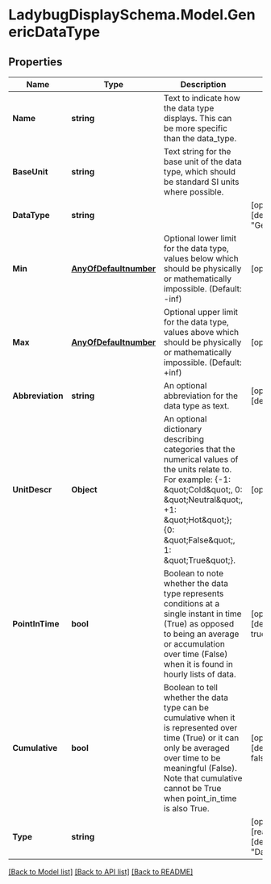 
# LadybugDisplaySchema.Model.GenericDataType

## Properties

Name | Type | Description | Notes
------------ | ------------- | ------------- | -------------
**Name** | **string** | Text to indicate how the data type displays. This can be more specific than the data_type. | 
**BaseUnit** | **string** | Text string for the base unit of the data type, which should be standard SI units where possible. | 
**DataType** | **string** |  | [optional] [default to "GenericType"]
**Min** | [**AnyOfDefaultnumber**](AnyOfDefaultnumber.md) | Optional lower limit for the data type, values below which should be physically or mathematically impossible. (Default: -inf) | [optional] 
**Max** | [**AnyOfDefaultnumber**](AnyOfDefaultnumber.md) | Optional upper limit for the data type, values above which should be physically or mathematically impossible. (Default: +inf) | [optional] 
**Abbreviation** | **string** | An optional abbreviation for the data type as text. | [optional] [default to ""]
**UnitDescr** | **Object** | An optional dictionary describing categories that the numerical values of the units relate to. For example: {-1: \&quot;Cold\&quot;, 0: \&quot;Neutral\&quot;, +1: \&quot;Hot\&quot;}; {0: \&quot;False\&quot;, 1: \&quot;True\&quot;}. | [optional] 
**PointInTime** | **bool** | Boolean to note whether the data type represents conditions at a single instant in time (True) as opposed to being an average or accumulation over time (False) when it is found in hourly lists of data. | [optional] [default to true]
**Cumulative** | **bool** | Boolean to tell whether the data type can be cumulative when it is represented over time (True) or it can only be averaged over time to be meaningful (False). Note that cumulative cannot be True when point_in_time is also True. | [optional] [default to false]
**Type** | **string** |  | [optional] [readonly] [default to "DataType"]

[[Back to Model list]](../README.md#documentation-for-models)
[[Back to API list]](../README.md#documentation-for-api-endpoints)
[[Back to README]](../README.md)

